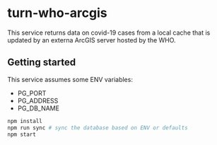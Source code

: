 # turn-who-arcgis

This service returns data on covid-19 cases from a local cache that is updated by an externa ArcGIS server hosted by the WHO.

## Getting started

This service assumes some ENV variables:
* PG_PORT
* PG_ADDRESS
* PG_DB_NAME

```bash
npm install
npm run sync # sync the database based on ENV or defaults
npm start
```
